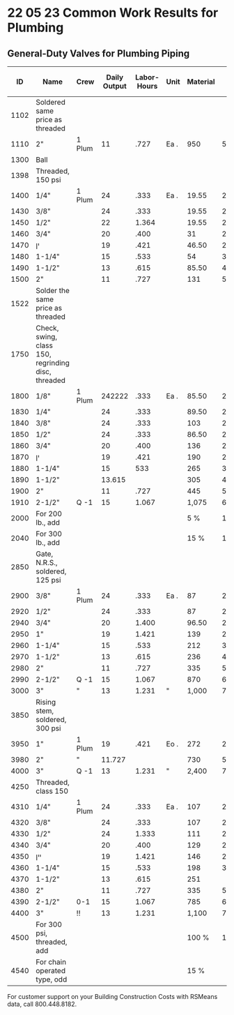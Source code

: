 # 22 05 23 Common Work Results for Plumbing  
## General-Duty Valves for Plumbing Piping

| ID    | Name                                   | Crew   | Daily Output | Labor-Hours | Unit | Material | Labor   | Equipment | Total    | Total Incl O&P |
|-------|----------------------------------------|--------|-------------|-------------|------|----------|---------|-----------|----------|----------------|
| 1102  | Soldered same price as threaded        |        |             |             |      |          |         |           |          |                |
| 1110  | 2"                                     | 1 Plum | 11          | .727        | Ea . | 950      | 51      |           | 1,001    | 1,125          |
| 1300  | Ball                                   |        |             |             |      |          |         |           |          |                |
| 1398  | Threaded, 150 psi                      |        |             |             |      |          |         |           |          |                |
| 1400  | 1/4"                                   | 1 Plum | 24          | .333        | Ea . | 19.55    | 23.50   |           | 43.05    | 56             |
| 1430  | 3/8"                                   |        | 24          | .333        |      | 19.55    | 23.50   |           | 43.05    | 56             |
| 1450  | 1/2"                                   |        | 22          | 1.364       |      | 19.55    | 25.50   |           | 45.05    | 59.50           |
| 1460  | 3/4"                                   |        | 20          | .400        |      | 31       | 28      |           | 59       | 75.50           |
| 1470  | ין                                     |        | 19          | .421        |      | 46.50    | 29.50   |           | 76       | 95.50           |
| 1480  | 1-1/4"                                 |        | 15          | .533        |      | 54       | 37      |           | 91       | 115             |
| 1490  | 1-1/2"                                 |        | 13          | .615        |      | 85.50    | 43      |           | 128.50   | 159             |
| 1500  | 2"                                     |        | 11          | .727        |      | 131      | 51      |           | 182      | 220             |
| 1522  | Solder the same price as threaded      |        |             |             |      |          |         |           |          |                |
| 1750  | Check, swing, class 150, regrinding disc, threaded |        |             |             |      |          |         |           |          |                |
| 1800  | 1/8"                                   | 1 Plum | 242222      | .333        | Ea . | 85.50    | 223.502 |           | 109      | 129             |
| 1830  | 1/4"                                   |        | 24          | .333        |      | 89.50    | 23.50   |           | 113      | 133             |
| 1840  | 3/8"                                   |        | 24          | .333        |      | 103      | 23.50   |           | 126.50   | 149             |
| 1850  | 1/2"                                   |        | 24          | .333        |      | 86.50    | 23.50   |           | 110      | 130             |
| 1860  | 3/4"                                   |        | 20          | .400        |      | 136      | 28      |           | 164      | 191             |
| 1870  | ין                                     |        | 19          | .421        |      | 190      | 29.50   |           | 219.50   | 253             |
| 1880  | 1-1/4"                                 |        | 15          | 533         |      | 265      | 37      |           | 302      | 345             |
| 1890  | 1-1/2"                                 |        | 13.615      |             |      | 305      | 43      |           | 348      | 400             |
| 1900  | 2"                                     |        | 11          | .727        |      | 445      | 51      |           | 496      | 565             |
| 1910  | 2-1/2"                                 | Q -1   | 15          | 1.067       |      | 1,075    | 67      |           | 1,142    | 1,300           |
| 2000  | For 200 lb., add                       |        |             |             |      | 5 %      | 10 %    |           |          |                |
| 2040  | For 300 lb., add                       |        |             |             |      | 15 %     | 15 %    |           |          |                |
| 2850  | Gate, N.R.S., soldered, 125 psi        |        |             |             |      |          |         |           |          |                |
| 2900  | 3/8"                                   | 1 Plum | 24          | .333        | Ea . | 87       | 23.50   |           | 110.50   | 131             |
| 2920  | 1/2"                                   |        | 24          | .333        |      | 87       | 23.50   |           | 110.50   | 131             |
| 2940  | 3/4"                                   |        | 20          | 1.400       |      | 96.50    | 28      |           | 124.50   | 148             |
| 2950  | 1"                                     |        | 19          | 1.421       |      | 139      | 29.50   |           | 168.50   | 196             |
| 2960  | 1-1/4"                                 |        | 15          | .533        |      | 212      | 37      |           | 249      | 290             |
| 2970  | 1-1/2"                                 |        | 13          | .615        |      | 236      | 43      |           | 279      | 325             |
| 2980  | 2"                                     |        | 11          | .727        |      | 335      | 51      |           | 386      | 440             |
| 2990  | 2-1/2"                                 | Q -1   | 15          | 1.067       |      | 870      | 67      |           | 937      | 1,050           |
| 3000  | 3"                                     | "      | 13          | 1.231       | "    | 1,000    | 77.50   |           | 1,077.50 | 1,225           |
| 3850  | Rising stem, soldered, 300 psi         |        |             |             |      |          |         |           |          |                |
| 3950  | 1"                                     | 1 Plum | 19          | .421        | Eo . | 272      | 29.50   |           | 301.50   | 345             |
| 3980  | 2"                                     | "      | 11.727      |             |      | 730      | 51      |           | 781      | 880             |
| 4000  | 3"                                     | Q -1   | 13          | 1.231       | "    | 2,400    | 77.50   |           | 2,477.50 | 2,775           |
| 4250  | Threaded, class 150                    |        |             |             |      |          |         |           |          |                |
| 4310  | 1/4"                                   | 1 Plum | 24          | .333        | Ea . | 107      | 23.503456|           | 130.50   | 152             |
| 4320  | 3/8"                                   |        | 24          | .333        |      | 107      | 23.50   |           | 130.50   | 152             |
| 4330  | 1/2"                                   |        | 24          | 1.333       |      | 111      | 23.50   |           | 134.50   | 157             |
| 4340  | 3/4"                                   |        | 20          | .400        |      | 129      | 28      |           | 157      | 184             |
| 4350  | יין                                    |        | 19          | 1.421       |      | 146      | 29.50   |           | 175.50   | 205             |
| 4360  | 1-1/4"                                 |        | 15          | .533        |      | 198      | 37      |           | 235      | 274             |
| 4370  | 1-1/2"                                 |        | 13          | .615        |      | 251      |         |           | 294      | 340             |
| 4380  | 2"                                     |        | 11          | .727        |      | 335      | 51      |           | 386      | 445             |
| 4390  | 2-1/2"                                 | 0-1    | 15          | 1.067       |      | 785      | 67      |           | 852      | 965             |
| 4400  | 3"                                     | !!     | 13          | 1.231       |      | 1,100    | 77.50   |           | 1,177.50 | 1,325           |
| 4500  | For 300 psi, threaded, add             |        |             |             |      | 100 %    | 15 %    |           |          |                |
| 4540  | For chain operated type, odd           |        |             |             |      | 15 %     |         |           |          |                |

For customer support on your Building Construction Costs with RSMeans data, call 800.448.8182.